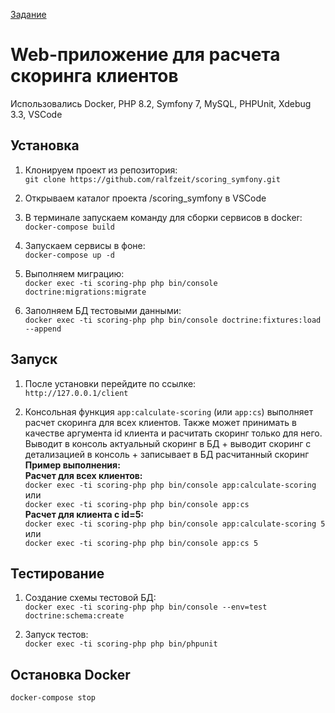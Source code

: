 [Задание](https://github.com/ralfzeit/scoring_symfony/blob/main/TASK.md)

# Web-приложение для расчета скоринга клиентов

Использовались Docker, PHP 8.2, Symfony 7, MySQL, PHPUnit, Xdebug 3.3, VSCode

## Установка

1. Клонируем проект из репозитория:  
`git clone https://github.com/ralfzeit/scoring_symfony.git`

2. Открываем каталог проекта /scoring_symfony в VSCode

3. В терминале запускаем команду для сборки сервисов в docker:  
`docker-compose build`

4. Запускаем сервисы в фоне:  
`docker-compose up -d`

5. Выполняем миграцию:  
`docker exec -ti scoring-php php bin/console doctrine:migrations:migrate`

6. Заполняем БД тестовыми данными:  
`docker exec -ti scoring-php php bin/console doctrine:fixtures:load --append`  


## Запуск

1. После установки перейдите по ссылке:  
`http://127.0.0.1/client`

2. Консольная функция `app:calculate-scoring` (или `app:cs`) выполняет расчет скоринга для всех клиентов. Также может принимать в качестве аргумента id клиента и расчитать скоринг только для него. Выводит в консоль актуальный скоринг в БД + выводит скоринг с детализацией в консоль + записывает в БД расчитанный скоринг  
**Пример выполнения:**  
**Расчет для всех клиентов:**  
`docker exec -ti scoring-php php bin/console app:calculate-scoring`  
или  
`docker exec -ti scoring-php php bin/console app:cs`  
**Расчет для клиента с id=5:**  
`docker exec -ti scoring-php php bin/console app:calculate-scoring 5`  
или  
`docker exec -ti scoring-php php bin/console app:cs 5`  

## Тестирование

1. Создание схемы тестовой БД:  
`docker exec -ti scoring-php php bin/console --env=test doctrine:schema:create`  

2. Запуск тестов:  
`docker exec -ti scoring-php php bin/phpunit`

## Остановка Docker

`docker-compose stop`  
